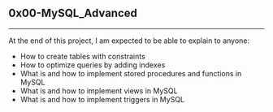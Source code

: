 ## 0x00-MySQL_Advanced
---

At the end of this project, I am expected to be able to explain to anyone:

- How to create tables with constraints
- How to optimize queries by adding indexes
- What is and how to implement stored procedures and functions in MySQL
- What is and how to implement views in MySQL
- What is and how to implement triggers in MySQL
